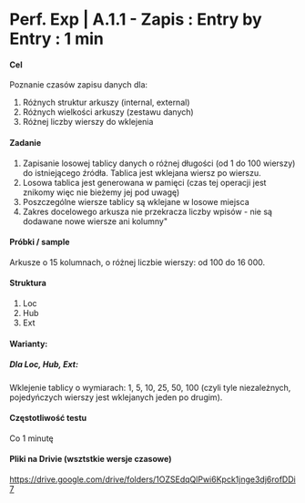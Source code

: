 # Perf. Exp | A.1.1 - Zapis : Entry by Entry : 1 min

#### Cel
Poznanie czasów zapisu danych dla:
1. Różnych struktur arkuszy (internal, external)
2. Różnych wielkości arkuszy (zestawu danych)
3. Różnej liczby wierszy do wklejenia

#### Zadanie
1. Zapisanie losowej tablicy danych o różnej długości  (od 1 do 100 wierszy) do istniejącego źródła. Tablica jest wklejana wiersz po wierszu.
2. Losowa tablica jest generowana w pamięci (czas tej operacji jest znikomy więc nie bieżemy jej pod uwagę)
3. Poszczególne wiersze tablicy są wklejane w losowe miejsca
4. Zakres docelowego arkusza nie przekracza liczby wpisów - nie są dodawane nowe wiersze ani kolumny"

#### Próbki / sample
Arkusze o 15 kolumnach, o różnej liczbie wierszy: od 100 do 16 000.

#### Struktura
1. Loc
2. Hub
3. Ext

#### Warianty:
##### Dla Loc, Hub, Ext:
Wklejenie tablicy o wymiarach: 1, 5, 10, 25, 50, 100 (czyli tyle niezależnych, pojedyńczych wierszy jest wklejanych jeden po drugim).

#### Częstotliwość testu
Co 1 minutę

#### Pliki na Drivie (wsztstkie wersje czasowe)
https://drive.google.com/drive/folders/1OZSEdqQlPwi6Kpck1jnge3dj6rofDDi7
